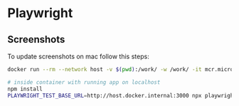 # Playwright

## Screenshots

To update screenshots on mac follow this steps:

```bash
docker run --rm --network host -v $(pwd):/work/ -w /work/ -it mcr.microsoft.com/playwright:v1.41.1-jammy /bin/bash
```

```bash
# inside container with running app on localhost
npm install
PLAYWRIGHT_TEST_BASE_URL=http://host.docker.internal:3000 npx playwright test --update-snapshots
```
